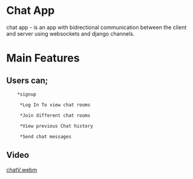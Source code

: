 # Chat App

chat app - is an app with bidrectional communication between the client and server using websockets and django channels.

# Main Features <br>
  ## Users can;

        *signup
         
         *Log In To view chat rooms
         
         *Join different chat rooms
         
         *View previous Chat history
         
         *Send chat messages
  
  
## Video 



[chatV.webm](https://github.com/4liyo/ChatRooms/assets/145232051/7291625b-8c85-4497-8089-1802560cfd88)
